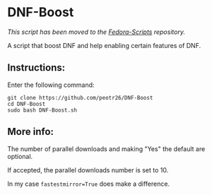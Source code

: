 # DNF-Boost

*This script has been moved to the [Fedora-Scripts](https://github.com/peotr26/Fedora-Scripts) repository.*

A script that boost DNF and help enabling certain features of DNF.

## Instructions:

Enter the following command:

```
git clone https://github.com/peotr26/DNF-Boost
cd DNF-Boost
sudo bash DNF-Boost.sh
```

## More info:

The number of parallel downloads and making "Yes" the default are optional.

If accepted, the parallel downloads number is set to 10.

In my case `fastestmirror=True` does make a difference.
